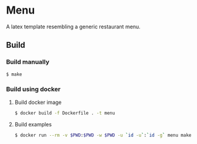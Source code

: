 # Menu

A latex template resembling a generic restaurant menu.

## Build

### Build manually

```bash
$ make
```

### Build using docker

1. Build docker image
   ```bash
   $ docker build -f Dockerfile . -t menu
   ```
1. Build examples
   ```bash
   $ docker run --rm -v $PWD:$PWD -w $PWD -u `id -u`:`id -g` menu make
   ```

